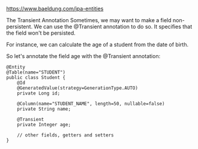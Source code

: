 https://www.baeldung.com/jpa-entities

The Transient Annotation
Sometimes, we may want to make a field non-persistent. We can use the @Transient annotation to do so. It specifies that the field won't be persisted.

For instance, we can calculate the age of a student from the date of birth.

So let's annotate the field age with the @Transient annotation:

```
@Entity
@Table(name="STUDENT")
public class Student {
    @Id
    @GeneratedValue(strategy=GenerationType.AUTO)
    private Long id;
    
    @Column(name="STUDENT_NAME", length=50, nullable=false)
    private String name;
    
    @Transient
    private Integer age;
    
    // other fields, getters and setters
}
```